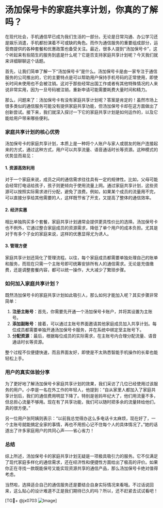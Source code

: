 # 汤加保号卡的家庭共享计划，你真的了解吗？

在现代社会，手机通信早已成为我们生活的一部分。无论是日常沟通、办公学习还是娱乐消遣，手机都扮演着不可或缺的角色。而作为通信服务的重要组成部分，运营商提供的各种套餐和优惠政策也备受关注。最近，很多人提到“汤加保号卡”，这个听起来有些陌生的服务到底是什么呢？它是否支持家庭共享计划呢？今天我们就来详细聊聊这个话题。

首先，让我们简单了解一下“汤加保号卡”是什么。汤加保号卡是由一家专注于通信服务的公司推出的，它的主要特点是可以帮助用户保持手机号码的正常使用，即使长时间未使用也不会被注销。这对于那些经常出国工作或者有其他特殊情况的人来说非常实用，因为一旦号码被注销，重新申请可能需要耗费大量时间和精力。

那么，问题来了：汤加保号卡有没有家庭共享计划呢？答案是肯定的！虽然市场上很多类似的通信服务可能没有提供家庭共享功能，但汤加保号卡却在这方面做出了创新尝试。接下来，我们就深入探讨一下它的家庭共享计划是如何运作的，以及它能给用户带来哪些便利。

### 家庭共享计划的核心优势

汤加保号卡的家庭共享计划，本质上是一种将个人账户与家人或朋友的账户连接起来的方式，通过这种方式，用户可以共享流量、语音通话时长等资源。这种模式的优势显而易见：

#### 1. 资源高效利用
对于一个家庭来说，成员之间的通信需求往往具有一定的规律性。比如，父母可能会经常打电话给孩子，孩子则更倾向于使用流量上网。通过家庭共享计划，这些资源可以按照实际需求进行分配，避免了浪费。例如，如果某个成员的流量用不完，可以直接分享给其他需要的人，这样既节省了开支，又提高了整体的通信效率。

#### 2. 经济实惠
相比单独购买多个套餐，家庭共享计划通常会提供更具性价比的选择。汤加保号卡也不例外，它通过整合家庭成员的资源需求，降低了单个用户的成本负担。尤其是对于有多个子女的家庭来说，这样的优惠显得尤为诱人。

#### 3. 管理方便
家庭共享计划还简化了管理流程。以往，每个家庭成员都需要单独处理自己的账单和服务，而现在只需一个主账号即可统筹安排所有人的通信需求。无论是充值缴费，还是调整套餐内容，都可以统一操作，大大减少了繁琐步骤。

### 如何加入家庭共享计划？

既然汤加保号卡的家庭共享计划如此吸引人，那么如何才能加入呢？其实步骤非常简单：

1. **注册主账号**：首先，你需要先开通一个汤加保号卡账户，并将其设置为主账号。
2. **添加副账号**：接着，可以通过主账号界面邀请其他家庭成员加入共享计划。每位成员都需要单独开通汤加保号卡服务，并在系统中绑定至主账号下。
3. **分配资源**：最后，根据每位成员的实际需求，在主账号内合理分配流量、语音通话时长等资源。

整个过程不仅便捷快速，而且界面友好，即使是不太熟悉智能手机操作的长辈也能轻松上手。

### 用户的真实体验分享

为了更好地了解汤加保号卡家庭共享计划的效果，我们采访了几位已经使用过该服务的用户。小李是一名在外工作的年轻人，他提到：“自从家里人都加入了家庭共享计划后，我们的通信费用明显下降了。特别是爸妈年纪大了，他们用流量不多，但总担心流量不够用。现在有了共享功能，我们可以随时把多余的流量转给他们，真的很方便。”

另一位用户张阿姨则表示：“以前我总觉得办这么多电话卡太麻烦，现在好了，一个主账号就能搞定全家的事情，再也不用担心记不住每个人的具体情况了。”她的话道出了许多家庭用户的共同心声——省心省力！

### 总结

综上所述，汤加保号卡的家庭共享计划无疑是一项极具吸引力的服务。它不仅满足了现代家庭多样化的通信需求，还在经济性和便捷性方面给出了极高的评价。如果你正在寻找一款既能保号又能实现资源共享的通信产品，那么汤加保号卡绝对值得考虑。

当然啦，选择适合自己的通信服务还是要结合自身实际情况来看哦。不过话说回来，这么贴心的设计难道不正是我们期待已久的吗？所以，还不赶紧去试试看吧！

[TG💪+ @jx0703 ![Image](https://github.com/user-attachments/assets/dbca1d08-cadb-493c-b0ec-ad6f7a83f270)]